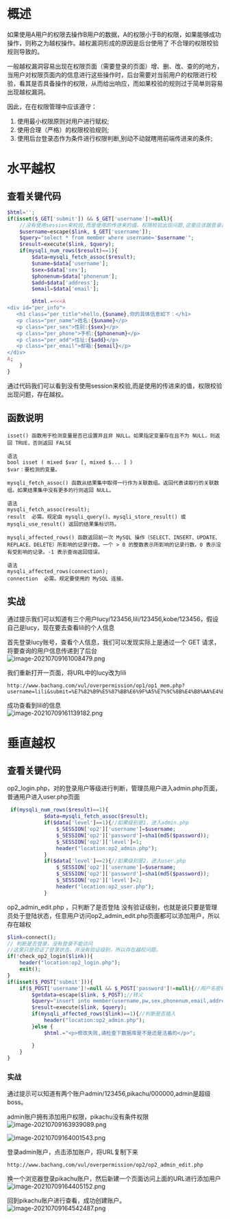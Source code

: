 
# 概述
如果使用A用户的权限去操作B用户的数据，A的权限小于B的权限，如果能够成功操作，则称之为越权操作。越权漏洞形成的原因是后台使用了 不合理的权限校验规则导致的。

一般越权漏洞容易出现在权限页面（需要登录的页面）增、删、改、查的的地方，当用户对权限页面内的信息进行这些操作时，后台需要对当前用户的权限进行校验，看其是否具备操作的权限，从而给出响应，而如果校验的规则过于简单则容易出现越权漏洞。

因此，在在权限管理中应该遵守：

1. 使用最小权限原则对用户进行赋权;
2. 使用合理（严格）的权限校验规则;
3. 使用后台登录态作为条件进行权限判断,别动不动就瞎用前端传进来的条件;


# 水平越权

## 查看关键代码
```php
$html='';
if(isset($_GET['submit']) && $_GET['username']!=null){
    //没有使用session来校验,而是使用的传进来的值，权限校验出现问题,这里应该跟登录态关系进行绑定
    $username=escape($link, $_GET['username']);
    $query="select * from member where username='$username'";
    $result=execute($link, $query);
    if(mysqli_num_rows($result)==1){
        $data=mysqli_fetch_assoc($result);
        $uname=$data['username'];
        $sex=$data['sex'];
        $phonenum=$data['phonenum'];
        $add=$data['address'];
        $email=$data['email'];

        $html.=<<<A
<div id="per_info">
   <h1 class="per_title">hello,{$uname},你的具体信息如下：</h1>
   <p class="per_name">姓名:{$uname}</p>
   <p class="per_sex">性别:{$sex}</p>
   <p class="per_phone">手机:{$phonenum}</p>    
   <p class="per_add">住址:{$add}</p> 
   <p class="per_email">邮箱:{$email}</p> 
</div>
A;
    }
}
```

通过代码我们可以看到没有使用session来校验,而是使用的传进来的值，权限校验出现问题，存在越权。


## 函数说明
```
isset() 函数用于检测变量是否已设置并且非 NULL。如果指定变量存在且不为 NULL，则返回 TRUE，否则返回 FALSE

语法
bool isset ( mixed $var [, mixed $... ] )
$var：要检测的变量。
```

```
mysqli_fetch_assoc() 函数从结果集中取得一行作为关联数组。返回代表读取行的关联数组。如果结果集中没有更多的行则返回 NULL。

语法
mysqli_fetch_assoc(result);
result	必需。规定由 mysqli_query()、mysqli_store_result() 或 mysqli_use_result() 返回的结果集标识符。
```

```
mysqli_affected_rows() 函数返回前一次 MySQL 操作（SELECT、INSERT、UPDATE、REPLACE、DELETE）所影响的记录行数。一个 > 0 的整数表示所影响的记录行数。0 表示没有受影响的记录。-1 表示查询返回错误。

语法
mysqli_affected_rows(connection);
connection	必需。规定要使用的 MySQL 连接。
```


## 实战
通过提示我们可以知道有三个用户lucy/123456,lili/123456,kobe/123456，假设自己是lucy，现在要去查看lili的个人信息

首先登录lucy账号，查看个人信息，我们可以发现实际上是通过一个 GET 请求，将要查询的用户信息传递到了后台<br />![image-20210709161008479.png](_img/assets/1655881648107-c9e8c484-2a98-4f18-9e35-5398670b0ea6.png)

我们重新打开一页面，将URL中的lucy改为lili
```
http://www.bachang.com/vul/overpermission/op1/op1_mem.php?username=lili&submit=%E7%82%B9%E5%87%BB%E6%9F%A5%E7%9C%8B%E4%B8%AA%E4%BA%BA%E4%BF%A1%E6%81%AF
```

成功查看到lili的信息<br />![image-20210709161139182.png](_img/assets/1655881655507-c4172e9f-70fc-42a2-b33d-aaafd74227c8.png)


# 垂直越权

## 查看关键代码
op2_login.php，对的登录用户等级进行判断，管理员用户进入admin.php页面，普通用户进入user.php页面
```php
 if(mysqli_num_rows($result)==1){
            $data=mysqli_fetch_assoc($result);
            if($data['level']==1){//如果级别是1，进入admin.php
                $_SESSION['op2']['username']=$username;
                $_SESSION['op2']['password']=sha1(md5($password));
                $_SESSION['op2']['level']=1;
                header("location:op2_admin.php");
            }
            if($data['level']==2){//如果级别是2，进入user.php
                $_SESSION['op2']['username']=$username;
                $_SESSION['op2']['password']=sha1(md5($password));
                $_SESSION['op2']['level']=2;
                header("location:op2_user.php");
            }
```

op2_admin_edit.php ，只判断了是否登陆 没有验证级别，也就是说只要是管理员处于登陆状态，任意用户访问op2_admin_edit.php页面都可以添加用户，所以存在越权
```php
$link=connect();
// 判断是否登录，没有登录不能访问
//这里只是验证了登录状态，并没有验证级别，所以存在越权问题。
if(!check_op2_login($link)){
    header("location:op2_login.php");
    exit();
}
if(isset($_POST['submit'])){
    if($_POST['username']!=null && $_POST['password']!=null){//用户名密码必填
        $getdata=escape($link, $_POST);//转义
        $query="insert into member(username,pw,sex,phonenum,email,address) values('{$getdata['username']}',md5('{$getdata['password']}'),'{$getdata['sex']}','{$getdata['phonenum']}','{$getdata['email']}','{$getdata['address']}')";
        $result=execute($link, $query);
        if(mysqli_affected_rows($link)==1){//判断是否插入
            header("location:op2_admin.php");
        }else {
            $html.="<p>修改失败,请检查下数据库是不是还是活着的</p>";

        }
    }
}
```


### 实战
通过提示可以知道有两个账户admin/123456,pikachu/000000,admin是超级boss。

admin账户拥有添加用户权限，pikachu没有条件权限<br />![image-20210709163939089.png](_img/assets/1655881675650-7bd98424-d9d8-4f9d-a140-9964dd50f12b.png)

![image-20210709164001543.png](_img/assets/1655881680231-52c24741-bb04-4767-9caf-b678a827d75d.png)

登录admin账户，点击添加账户，将URL复制下来
```
http://www.bachang.com/vul/overpermission/op2/op2_admin_edit.php
```

换一个浏览器登录pikachu账户，然后新建一个页面访问上面的URL进行添加用户<br />![image-20210709164405152.png](_img/assets/1655881688535-cf9ed1bb-fdc2-477c-98fc-2bb4632bf551.png)

回到pikachu账户进行查看，成功创建账户。<br />![image-20210709164542487.png](_img/assets/1655881693016-bb778d14-b383-45e9-a887-bfb6cfb35ca1.png)
